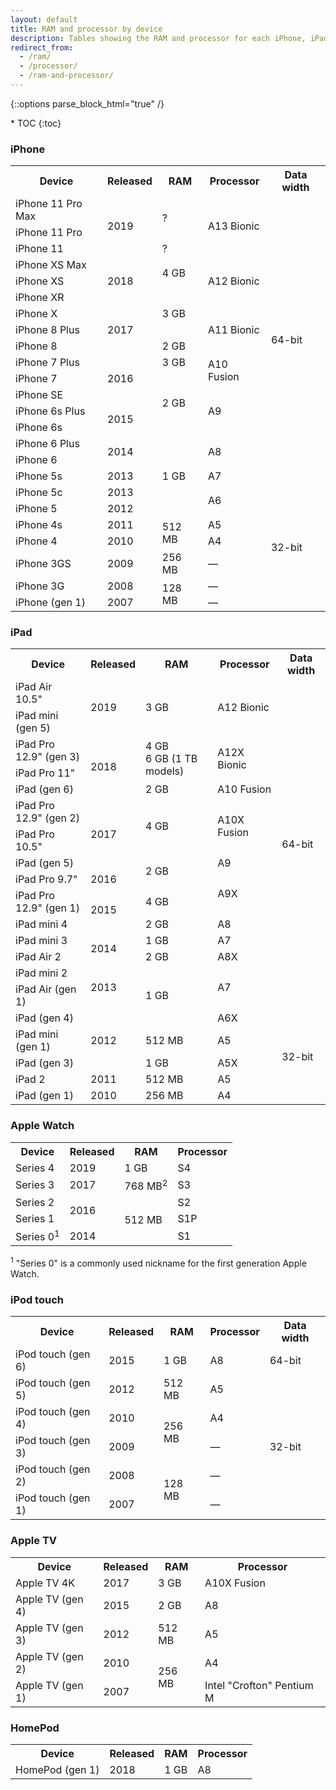 ```yaml
---
layout: default
title: RAM and processor by device
description: Tables showing the RAM and processor for each iPhone, iPad, Apple Watch, and iPod touch.
redirect_from: 
  - /ram/ 
  - /processor/
  - /ram-and-processor/
---
```

{::options parse_block_html="true" /}

<div id="compact-toc">
* TOC
{:toc}
</div>

### iPhone

<table>
  <tr>
    <th>Device</th>
    <th>Released</th>
    <th>RAM</th>
    <th>Processor</th>
    <th>Data width</th>
  </tr>
  <tr>
    <td>iPhone 11 Pro Max</td>
    <td rowspan="3">2019</td>
    <td rowspan="2">?</td>
    <td rowspan="3">A13 Bionic</td>
    <td rowspan="17">64-bit</td>
  </tr>
  <tr>
    <td>iPhone 11 Pro</td>
  </tr>
  <tr>
    <td>iPhone 11</td>
    <td rowspan="1">?</td>
  </tr>
  <tr>
    <td>iPhone XS Max</td>
    <td rowspan="3">2018</td>
    <td rowspan="2">4 GB</td>
    <td rowspan="3">A12 Bionic</td>
  </tr>
  <tr>
    <td>iPhone XS</td>
  </tr>
  <tr>
    <td>iPhone XR</td>
    <td rowspan="3">3 GB</td>
  </tr>
  <tr>
    <td>iPhone X</td>
    <td rowspan="3">2017</td>
    <td rowspan="3">A11 Bionic</td>
  </tr>
  <tr>
    <td>iPhone 8 Plus</td>
  </tr>
  <tr>
    <td>iPhone 8</td>
    <td>2 GB</td>
  </tr>
  <tr>
    <td>iPhone 7 Plus</td>
    <td rowspan="3">2016</td>
    <td>3 GB</td>
    <td rowspan="2">A10 Fusion</td>
  </tr>
  <tr>
    <td>iPhone 7</td>
    <td rowspan="4">2 GB</td>
  </tr>
  <tr>
    <td>iPhone SE</td>
    <td rowspan="3">A9</td>
  </tr>
  <tr>
    <td>iPhone 6s Plus</td>
    <td rowspan="2">2015</td>
  </tr>
  <tr>
    <td>iPhone 6s</td>
  </tr>
  <tr>
    <td>iPhone 6 Plus</td>
    <td rowspan="2">2014</td>
    <td rowspan="5">1 GB</td>
    <td rowspan="2">A8</td>
  </tr>
  <tr>
    <td>iPhone 6</td>
  </tr>
  <tr>
    <td>iPhone 5s</td>
    <td>2013</td>
    <td>A7</td>
  </tr>
  <tr>
    <td>iPhone 5c</td>
    <td>2013</td>
    <td rowspan="2">A6</td>
    <td rowspan="7">32-bit</td>
  </tr>
  <tr>
    <td>iPhone 5</td>
    <td>2012</td>
  </tr>
  <tr>
    <td>iPhone 4s</td>
    <td>2011</td>
    <td rowspan="2">512 MB</td>
    <td>A5</td>
  </tr>
  <tr>
    <td>iPhone 4</td>
    <td>2010</td>
    <td>A4</td>
  </tr>
  <tr>
    <td>iPhone 3GS</td>
    <td>2009</td>
    <td>256 MB</td>
    <td>—</td>
  </tr>
  <tr>
    <td>iPhone 3G</td>
    <td>2008</td>
    <td rowspan="2">128 MB</td>
    <td>—</td>
  </tr>
  <tr>
    <td>iPhone (gen 1)</td>
    <td>2007</td>
    <td>—</td>
  </tr>
</table>

### iPad

<table>
  <tr>
    <th>Device</th>
    <th>Released</th>
    <th>RAM</th>
    <th>Processor</th>
    <th>Data width</th>
  </tr>
  <tr>
    <td>iPad Air 10.5"</td>
    <td rowspan="2">2019</td>
    <td rowspan="2">3 GB</td>
    <td rowspan="2">A12 Bionic</td>
    <td rowspan="15">64-bit</td>
  </tr>
  <tr>
    <td>iPad mini (gen 5)</td>
  </tr>
  <tr>
    <td>iPad Pro 12.9" (gen 3)</td>
    <td rowspan="3">2018</td>
    <td rowspan="2">4 GB<br>6 GB (1 TB models)</td>
    <td rowspan="2">A12X Bionic</td>
  </tr>
  <tr>
    <td>iPad Pro 11"</td>
  </tr>
  <tr>
    <td>iPad (gen 6)</td>
    <td>2 GB</td>
    <td>A10 Fusion</td>
  </tr>
  <tr>
    <td>iPad Pro 12.9" (gen 2)</td>
    <td rowspan="3">2017</td>
    <td rowspan="2">4 GB</td>
    <td rowspan="2">A10X Fusion</td>
  </tr>
  <tr>
    <td>iPad Pro 10.5"</td>
  </tr>
  <tr>
    <td>iPad (gen 5)</td>
    <td rowspan="2">2 GB</td>
    <td>A9</td>
  </tr>
  <tr>
    <td>iPad Pro 9.7"</td>
    <td>2016</td>
    <td rowspan="2">A9X</td>
  </tr>
  <tr>
    <td>iPad Pro 12.9" (gen 1)</td>
    <td rowspan="2">2015</td>
    <td>4 GB</td>
  </tr>
  <tr>
    <td>iPad mini 4</td>
    <td>2 GB</td>
    <td>A8</td>
  </tr>
  <tr>
    <td>iPad mini 3</td>
    <td rowspan="2">2014</td>
    <td>1 GB</td>
    <td>A7</td>
  </tr>
  <tr>
    <td>iPad Air 2</td>
    <td>2 GB</td>
    <td>A8X</td>
  </tr>
  <tr>
    <td>iPad mini 2</td>
    <td rowspan="2">2013</td>
    <td rowspan="3">1 GB</td>
    <td rowspan="2">A7</td>
  </tr>
  <tr>
    <td>iPad Air (gen 1)</td>
  </tr>
  <tr>
    <td>iPad (gen 4)</td>
    <td rowspan="3">2012</td>
    <td>A6X</td>
    <td rowspan="5">32-bit</td>
  </tr>
  <tr>
    <td>iPad mini (gen 1)</td>
    <td>512 MB</td>
    <td>A5</td>
  </tr>
  <tr>
    <td>iPad (gen 3)</td>
    <td>1 GB</td>
    <td>A5X</td>
  </tr>
  <tr>
    <td>iPad 2</td>
    <td>2011</td>
    <td>512 MB</td>
    <td>A5</td>
  </tr>
  <tr>
    <td>iPad (gen 1)</td>
    <td>2010</td>
    <td>256 MB</td>
    <td>A4</td>
  </tr>
</table>

### Apple Watch

<table>
  <tr>
    <th>Device</th>
    <th>Released</th>
    <th>RAM</th>
    <th>Processor</th>
  </tr>
  <tr>
    <td>Series 4</td>
    <td>2019</td>
    <td>1 GB</td>
    <td>S4</td>
  </tr>
  <tr>
    <td>Series 3</td>
    <td>2017</td>
    <td>768 MB<sup>2</sup></td>
    <td>S3</td>
  </tr>
  <tr>
    <td>Series 2</td>
    <td rowspan="2">2016</td>
    <td rowspan="3">512 MB</td>
    <td>S2</td>
  </tr>
  <tr>
    <td>Series 1</td>
    <td>S1P</td>
  </tr>
  <tr>
    <td>Series 0<sup>1</sup></td>
    <td>2014</td>
    <td>S1</td>
  </tr>
</table>

<p>
  <sup>1</sup> "Series 0" is a commonly used nickname for the first generation Apple Watch.<br>
</p>

### iPod touch

<table>
  <tr>
    <th>Device</th>
    <th>Released</th>
    <th>RAM</th>
    <th>Processor</th>
    <th>Data width</th>
  </tr>
  <tr>
    <td>iPod touch (gen 6)</td>
    <td>2015</td>
    <td>1 GB</td>
    <td>A8</td>
    <td>64-bit</td>
  </tr>
  <tr>
    <td>iPod touch (gen 5)</td>
    <td>2012</td>
    <td>512 MB</td>
    <td>A5</td>
    <td rowspan="5">32-bit</td>
  </tr>
  <tr>
    <td>iPod touch (gen 4)</td>
    <td>2010</td>
    <td rowspan="2">256 MB</td>
    <td>A4</td>
  </tr>
  <tr>
    <td>iPod touch (gen 3)</td>
    <td>2009</td>
    <td>—</td>
  </tr>
  <tr>
    <td>iPod touch (gen 2)</td>
    <td>2008</td>
    <td rowspan="2">128 MB</td>
    <td>—</td>
  </tr>
  <tr>
    <td>iPod touch (gen 1)</td>
    <td>2007</td>
    <td>—</td>
  </tr>
</table>

### Apple TV

<table>
  <tr>
    <th>Device</th>
    <th>Released</th>
    <th>RAM</th>
    <th>Processor</th>
  </tr>
  <tr>
    <td>Apple TV 4K</td>
    <td>2017</td>
    <td>3 GB</td>
    <td>A10X Fusion</td>
  </tr>
  <tr>
    <td>Apple TV (gen 4)</td>
    <td>2015</td>
    <td>2 GB</td>
    <td>A8</td>
  </tr>
  <tr>
    <td>Apple TV (gen 3)</td>
    <td>2012</td>
    <td>512 MB</td>
    <td>A5</td>
  </tr>
  <tr>
    <td>Apple TV (gen 2)</td>
    <td>2010</td>
    <td rowspan="2">256 MB</td>
    <td>A4</td>
  </tr>
  <tr>
    <td>Apple TV (gen 1)</td>
    <td>2007</td>
    <td>Intel "Crofton" Pentium M</td>
  </tr>
</table>

### HomePod

<table>
  <tr>
    <th>Device</th>
    <th>Released</th>
    <th>RAM</th>
    <th>Processor</th>
  </tr>
  <tr>
    <td>HomePod (gen 1)</td>
    <td>2018</td>
    <td>1 GB</td>
    <td>A8</td>
  </tr>
</table>